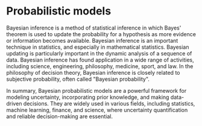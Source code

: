 # Probabilistic models

Bayesian inference is a method of statistical inference in which Bayes' theorem is used to update the probability for a hypothesis as more evidence or information becomes available. Bayesian inference is an important technique in statistics, and especially in mathematical statistics. Bayesian updating is particularly important in the dynamic analysis of a sequence of data. Bayesian inference has found application in a wide range of activities, including science, engineering, philosophy, medicine, sport, and law. In the philosophy of decision theory, Bayesian inference is closely related to subjective probability, often called "Bayesian probability".

In summary, Bayesian probabilistic models are a powerful framework for modeling uncertainty, incorporating prior knowledge, and making data-driven decisions. They are widely used in various fields, including statistics, machine learning, finance, and science, where uncertainty quantification and reliable decision-making are essential.
